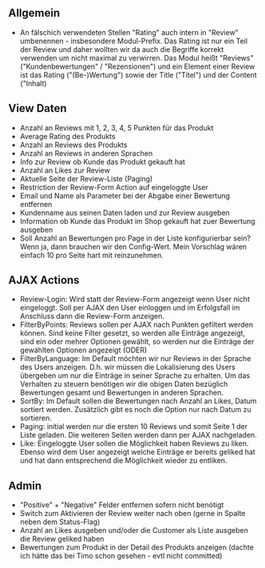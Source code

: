 ## Allgemein

- An fälschich verwendeten Stellen "Rating" auch intern in "Review" umbenennen - insbesondere Modul-Prefix. Das Rating ist nur ein Teil der Review und daher wollten wir da auch die Begriffe korrekt verwenden um nicht maximal zu verwirren. Das Modul heißt "Reviews" ("Kundenbewertungen" / "Rezensionen") und ein Element einer Review ist das Rating ("(Be-)Wertung") sowie der Title ("Titel") und der Content ("Inhalt)

## View Daten

- Anzahl an Reviews mit 1, 2, 3, 4, 5 Punkten für das Produkt
- Average Rating des Produkts
- Anzahl an Reviews des Produkts 
- Anzahl an Reviews in anderen Sprachen
- Info zur Review ob Kunde das Produkt gekauft hat
- Anzahl an Likes zur Review
- Aktuelle Seite der Review-Liste (Paging) 
- Restriction der Review-Form Action auf eingeloggte User
- Email und Name als Parameter bei der Abgabe einer Bewertung entfernen
- Kundenname aus seinen Daten laden und zur Review ausgeben
- Information ob Kunde das Produkt im Shop gekauft hat zuer Bewertung ausgeben
- Soll Anzahl an Bewertungen pro Page in der Liste konfigurierbar sein? Wenn ja, dann brauchen wir den Config-Wert. Mein Vorschlag wären einfach 10 pro Seite hart mit reinzunehmen. 

## AJAX Actions

- Review-Login: Wird statt der Review-Form angezeigt wenn User nicht eingeloggt. Soll per AJAX den User einloggen und im Erfolgsfall im Anschluss dann die Review-Form anzeigen. 
- FilterByPoints: Reviews sollen per AJAX nach Punkten gefiltert werden können. Sind keine Filter gesetzt, so werden alle Einträge angezeigt, sind ein oder mehrer Optionen gewählt, so werden nur die Einträge der gewählten Optionen angezeigt (ODER)
- FilterByLanguage: Im Default möchten wir nur Reviews in der Sprache des Users anzeigen. D.h. wir müssen die Lokalisierung des Users übergeben um nur die Einträge in seiner Sprache zu erhalten. Um das Verhalten zu steuern benötigen wir die obigen Daten bezüglich Bewertungen gesamt und Bewertungen in anderen Sprachen. 
- SortBy: Im Default sollen die Bewertungen nach Anzahl an Likes, Datum sortiert werden. Zusätzlich gibt es noch die Option nur nach Datum zu sortieren.
- Paging: initial werden nur die ersten 10 Reviews und somit Seite 1 der Liste geladen. Die weiteren Seiten werden dann per AJAX nachgeladen. 
- Like: Eingeloggte User sollen die Möglichkeit haben Reviews zu liken. Ebenso wird dem User angezeigt welche Einträge er bereits geliked hat und hat dann entsprechend die Möglichkeit wieder zu entliken. 

## Admin

- "Positive" + "Negative" Felder entfernen sofern nicht benötigt
- Switch zum Aktivieren der Review weiter nach oben (gerne in Spalte neben dem  Status-Flag)
- Anzahl an Likes ausgeben und/oder die Customer als Liste ausgeben die Review geliked haben 
- Bewertungen zum Produkt in der Detail des Produkts anzeigen (dachte ich hätte das bei Timo schon gesehen - evtl nicht committed)
